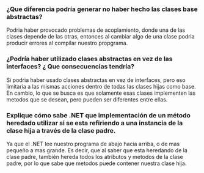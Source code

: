 ### ¿Que diferencia podría generar no haber hecho las clases base abstractas?

Podria haber provocado problemas de acoplamiento, donde una de las clases depende de las otras, entonces al cambiar algo de una clase podria producir errores al compilar nuestro propgrama.

### ¿Podría haber utilizado clases abstractas en vez de las interfaces? ¿ Que consecuencias tendría?

Si podria haber usado clases abstractas en vez de interfaces, pero eso limitaria a las mismas acciones dentro de todas las clases hijas como base. En cambio, lo que se busca es que solamente esas clases implementen las metodos que se desean, pero pueden ser diferentes entre ellas.

### Explique cómo sabe .NET que implementación de un método heredado utilizar si se esta refiriendo a una instancia de la clase hija a través de la clase padre.

Ya que el .NET lee nuestro programa de abajo hacia arriba, o de mas pequeño a mas grande. Es decir, que al saber que esta heredando de la clase padre, también hereda todos los atributos y metodos de la clase padre, por lo que sabe que metodos puede contener nuestra clase hija.
